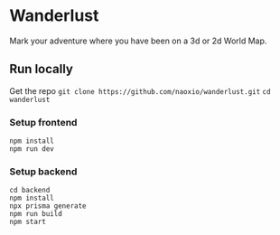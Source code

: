 # Wanderlust
Mark your adventure where you have been on a 3d or 2d World Map.

## Run locally

Get the repo
```git clone https://github.com/naoxio/wanderlust.git```
```cd wanderlust```

### Setup frontend
```
npm install
npm run dev
```

### Setup backend
```
cd backend
npm install
npx prisma generate
npm run build
npm start
```

